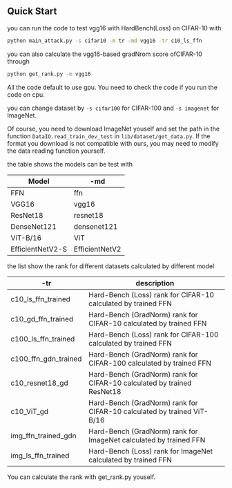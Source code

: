 ## Quick Start

you can run the code to test vgg16 with HardBench(Loss) on CIFAR-10 with 

```bash
python main_attack.py -s cifar10 -m tr -md vgg16 -tr c10_ls_ffn
```

you can also calculate the vgg16-based gradNrom score ofCIFAR-10 through

```bash
python get_rank.py -m vgg16
```

All the code default to use gpu. You need to check the code if you run the code on cpu.

you can change dataset by ```-s cifar100``` for CIFAR-100 and ```-s imagenet``` for ImageNet. 

Of course, you need to download ImageNet youself and set the path in the function ``DataIO.read_train_dev_test``  in  ``lib/dataset/get_data.py``. If the format you download is not compatible with ours, you may need to modify the data reading function yourself.

the table shows the models can be test with

| Model            | -md            |
| ---------------- | -------------- |
| FFN              | ffn            |
| VGG16            | vgg16          |
| ResNet18         | resnet18       |
| DenseNet121      | densenet121    |
| ViT-B/16         | ViT            |
| EfficientNetV2-S | EfficientNetV2 |

the list show the rank for different datasets calculated by different model

| -tr                  | description                                                  |
| -------------------- | ------------------------------------------------------------ |
| c10_ls_ffn_trained   | Hard-Bench (Loss) rank for CIFAR-10 calculated by trained FFN |
| c10_gd_ffn_trained   | Hard-Bench (GradNorm) rank for CIFAR-10 calculated by trained FFN |
| c100_ls_ffn_trained  | Hard-Bench (Loss) rank for CIFAR-100 calculated by trained FFN |
| c100_ffn_gdn_trained | Hard-Bench (GradNorm) rank for CIFAR-100 calculated by trained FFN |
| c10_resnet18_gd      | Hard-Bench (GradNorm) rank for CIFAR-10 calculated by trained ResNet18 |
| c10_ViT_gd           | Hard-Bench (GradNorm) rank for CIFAR-10 calculated by trained ViT-B/16 |
| img_ffn_trained_gdn  | Hard-Bench (GradNorm) rank for ImageNet calculated by trained FFN |
| img_ls_ffn_trained   | Hard-Bench (Loss) rank for ImageNet calculated by trained FFN |

You can calculate the rank with get_rank.py youself.


